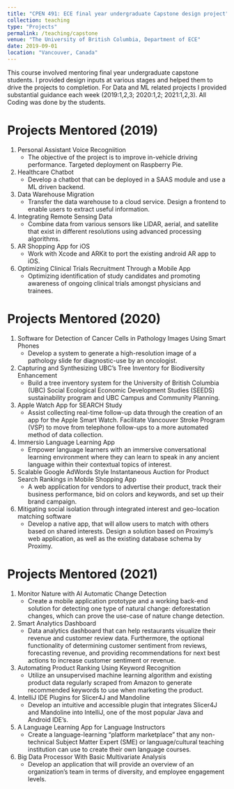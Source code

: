 ```yaml
---
title: "CPEN 491: ECE final year undergraduate Capstone design project"
collection: teaching
type: "Projects"
permalink: /teaching/capstone
venue: "The University of British Columbia, Department of ECE"
date: 2019-09-01
location: "Vancouver, Canada"
---
```


This course involved mentoring final year undergraduate capstone students. I provided design inputs at various stages and helped them to drive the projects to completion. For Data and ML related projects I provided substantial guidance each week (2019:1,2,3; 2020:1,2; 2021:1,2,3). All Coding was done by the students. 


Projects Mentored (2019)
======
1. Personal Assistant Voice Recogniition
	* The objective of the project is to improve in-vehicle driving performance. Targeted deployment on Raspberry Pie.  
2. Healthcare Chatbot 
	* Develop a chatbot that can be deployed in a SAAS module and use a ML driven backend.
3. Data Warehouse Migration
	* Transfer the data warehouse to a cloud service. Design a frontend to enable users to extract useful information.
4. Integrating Remote Sensing Data 
	* Combine data from various sensors like LIDAR, aerial, and satellite that exist in different resolutions using advanced processing algorithms. 
5. AR Shopping App for iOS
	* Work with Xcode and ARKit to port the existing android AR app to iOS.
6. Optimizing Clinical Trials Recruitment Through a Mobile App
	* Optimizing identification of study candidates and promoting awareness of ongoing clinical trials amongst physicians and trainees. 


Projects Mentored (2020)
======
1. Software for Detection of Cancer Cells in Pathology Images Using Smart Phones
	* Develop a system to generate a high-resolution image of a pathology slide for diagnostic-use by an oncologist.
2. Capturing and Synthesizing UBC’s Tree Inventory for Biodiversity Enhancement
	* Build a tree inventory system for the University of British Columbia (UBC) Social Ecological Economic Development Studies (SEEDS) sustainability program and UBC Campus and Community Planning. 
3. Apple Watch App for SEARCH Study
	* Assist collecting real-time follow-up data through the creation of an app for the Apple Smart Watch. Facilitate Vancouver Stroke Program (VSP) to move from telephone follow-ups to a more automated method of data collection. 
4. Immersio Language Learning App
	* Empower language learners with an immersive conversational learning environment where they can learn to speak in any ancient language within their contextual topics of interest.
5. Scalable Google AdWords Style Instantaneous Auction for Product Search Rankings in Mobile Shopping App
	* A web application for vendors to advertise their product, track their business performance, bid on colors and keywords, and set up their brand campaign.
6. Mitigating social isolation through integrated interest and geo-location matching software
	* Develop a native app, that will allow users to match with others based on shared interests. Design a solution based on Proximy’s web application, as well as the existing database schema by Proximy.


Projects Mentored (2021)
======
1. Monitor Nature with AI Automatic Change Detection
	* Create a mobile application prototype and a working back-end solution for detecting one type of natural change: deforestation changes, which can prove the use-case of nature change detection.
2. Smart Analytics Dashboard
	* Data analytics dashboard that can help restaurants visualize their revenue and customer review data. Furthermore, the optional functionality of determining customer sentiment from reviews, forecasting revenue, and providing recommendations for next best actions to increase customer sentiment or revenue.
3. Automating Product Ranking Using Keyword Recognition
	* Utilize an unsupervised machine learning algorithm and existing product data regularly scraped from Amazon to generate recommended keywords to use when marketing the product.
4. IntelliJ IDE Plugins for Slicer4J and Mandoline
	* Develop an intuitive and accessible plugin that integrates Slicer4J and Mandoline into IntelliJ, one of the most popular Java and Android IDE’s.
5. A Language Learning App for Language Instructors
	* Create a language-learning “platform marketplace” that any non-technical Subject Matter Expert (SME) or language/cultural teaching institution can use to create their own language courses. 
6. Big Data Processor With Basic Multivariate Analysis
	* Develop an application that will provide an overview of an organization’s team in terms of diversity, and employee engagement levels.


